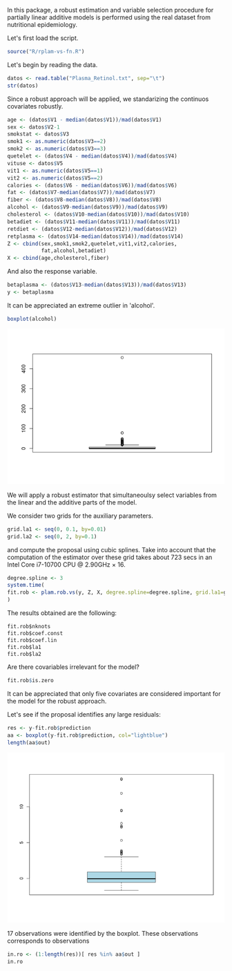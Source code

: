 In this package, a robust estimation and variable selection procedure for partially linear additive models is performed using the real dataset from nutritional epidemiology.

Let's first load the script.

``` r
source("R/rplam-vs-fn.R")
```

Let's begin by reading the data.

``` r
datos <- read.table("Plasma_Retinol.txt", sep="\t")
str(datos)
```

Since a robust approach will be applied, we standarizing the continuos covariates robustly.

``` r
age <- (datos$V1 - median(datos$V1))/mad(datos$V1)
sex <- datos$V2-1
smokstat <- datos$V3
smok1 <- as.numeric(datos$V3==2)
smok2 <- as.numeric(datos$V3==3)
quetelet <- (datos$V4 - median(datos$V4))/mad(datos$V4)
vituse <- datos$V5
vit1 <- as.numeric(datos$V5==1)
vit2 <- as.numeric(datos$V5==2)
calories <- (datos$V6 - median(datos$V6))/mad(datos$V6)
fat <- (datos$V7-median(datos$V7))/mad(datos$V7)
fiber <- (datos$V8-median(datos$V8))/mad(datos$V8)
alcohol <- (datos$V9-median(datos$V9))/mad(datos$V9)
cholesterol <- (datos$V10-median(datos$V10))/mad(datos$V10)
betadiet <- (datos$V11-median(datos$V11))/mad(datos$V11)
retdiet <- (datos$V12-median(datos$V12))/mad(datos$V12)
retplasma <- (datos$V14-median(datos$V14))/mad(datos$V14)
Z <- cbind(sex,smok1,smok2,quetelet,vit1,vit2,calories,
           fat,alcohol,betadiet)
X <- cbind(age,cholesterol,fiber)
```

And also the response variable.

``` r
betaplasma <- (datos$V13-median(datos$V13))/mad(datos$V13)
y <- betaplasma
```

It can be appreciated an extreme outlier in 'alcohol'.
``` r
boxplot(alcohol)
```
![](README_files/figure-markdown_github/alcohol-1.png)

We will apply a robust estimator that simultaneoulsy select variables from the linear 
and the additive parts of the model.

We consider two grids for the auxiliary parameters.
``` r
grid.la1 <- seq(0, 0.1, by=0.01)
grid.la2 <- seq(0, 2, by=0.1)
```
and compute the proposal using cubic splines. Take into account that the computation
of the estimator over these grid takes about 723 secs in an Intel Core i7-10700 CPU @ 2.90GHz × 16.
``` r
degree.spline <- 3
system.time(
fit.rob <- plam.rob.vs(y, Z, X, degree.spline=degree.spline, grid.la1=grid.la1, grid.la2=grid.la2)
)
```

The results obtained are the following:
```
fit.rob$nknots
fit.rob$coef.const
fit.rob$coef.lin
fit.rob$la1
fit.rob$la2
```

Are there covariables irrelevant for the model?
``` r
fit.rob$is.zero
```
It can be appreciated that only five covariates are considered important for the model for the 
robust approach.

Let's see if the proposal identifies any large residuals:
``` r
res <- y-fit.rob$prediction
aa <- boxplot(y-fit.rob$prediction, col="lightblue")
length(aa$out)
```
![](README_files/figure-markdown_github/residuals-1.png)

17 observations were identified by the boxplot. These observations corresponds to observations
``` r
in.ro <- (1:length(res))[ res %in% aa$out ]
in.ro
```

